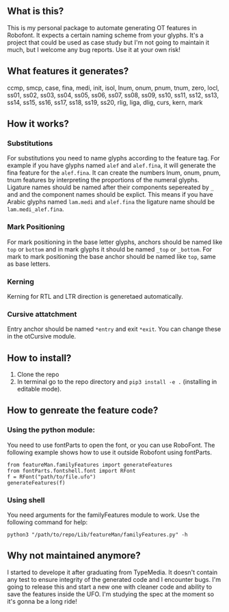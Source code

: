 ## What is this?
This is my personal package to automate generating OT features in Robofont. It expects a certain naming scheme from your glyphs. It's a project that could be used as case study but I'm not going to maintain it much, but I welcome any bug reports. Use it at your own risk! 

## What features it generates?
ccmp, smcp, case, fina, medi, init, isol, lnum, onum, pnum, tnum, zero, locl, ss01, ss02, ss03, ss04, ss05, ss06, ss07, ss08, ss09, ss10, ss11, ss12, ss13, ss14, ss15, ss16, ss17, ss18, ss19, ss20, rlig, liga, dlig, curs, kern, mark

## How it works?
### Substitutions
For substitutions you need to name glyphs according to the feature tag. For example if you have glyphs named `alef` and `alef.fina`, it will generate the fina feature for the `alef.fina`. It can create the numbers lnum, onum, pnum, tnum features by interpreting the proportions of the numeral glyphs. Ligature names should be named after their components sepereated by `_` and and the component names should be explict. This means if you have Arabic glyphs named `lam.medi` and `alef.fina` the ligature name should be `lam.medi_alef.fina`.

### Mark Positioning
For mark positioning in the base letter glyphs, anchors should be named like `top` or `bottom` and in mark glyphs it should be named `_top` or `_bottom`. For mark to mark positioning the base anchor should be named like `top`, same as base letters.

### Kerning
Kerning for RTL and LTR direction is generetaed automatically.

### Cursive attatchment
Entry anchor should be named `*entry` and exit `*exit`. You can change these in the otCursive module.

## How to install?
1. Clone the repo
2. In terminal go to the repo directory and `pip3 install -e .` (installing in editable mode).

## How to genreate the feature code?
### Using the python module:
You need to use fontParts to open the font, or you can use RoboFont. The following example shows how to use it outside Robofont using fontParts.
```
from featureMan.familyFeatures import generateFeatures
from fontParts.fontshell.font import RFont
f = RFont("path/to/file.ufo")
generateFeatures(f)
```

### Using shell
You need arguments for the familyFeatures module to work. Use the following command for help:

`python3 "/path/to/repo/Lib/featureMan/familyFeatures.py" -h`


## Why not maintained anymore?
I started to develope it after graduating from TypeMedia. It doesn't contain any test to ensure integrity of the generated code and I encounter bugs. I'm going to release this and start a new one with cleaner code and ability to save the features inside the UFO. I'm studying the spec at the moment so it's gonna be a long ride!
